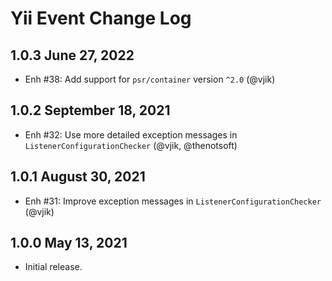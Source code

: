 # Yii Event Change Log

## 1.0.3 June 27, 2022

- Enh #38: Add support for `psr/container` version `^2.0` (@vjik)

## 1.0.2 September 18, 2021

- Enh #32: Use more detailed exception messages in `ListenerConfigurationChecker` (@vjik, @thenotsoft)

## 1.0.1 August 30, 2021

- Enh #31: Improve exception messages in `ListenerConfigurationChecker` (@vjik)

## 1.0.0 May 13, 2021

- Initial release.
